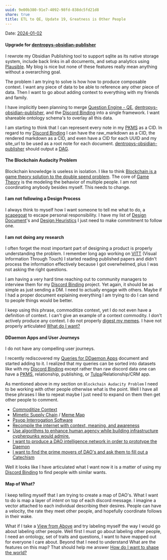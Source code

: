 ```yaml
---
uuid: 9e00b380-91e7-4092-98fd-838dc5fd21d8
share: true
title: ETL to QE, Update 19, Greatness is Other People
---
```

Date: [2024-01-02](/undefined)

#### Upgrade for [dentropys-obsidian-publisher](/f43d858e-c32e-4d15-bfc4-456bb7f56ceb)

I rewrote my Obsidian Publishing tool to support sqlite as its native storage system, include back links in all documents, and setup analytics using [Plausible](/44e138f7-a286-44bf-9ada-04567baba8fa). My blog is nice but none of these features really mean anything without a overarching goal.

The problem I am trying to solve is how how to produce composable context. I want any piece of data to be able to reference any other piece of data. Then I want to go about adding context to everything with my friends and family.

I have implicitly been planning to merge [Question Engine - QE](/cc5cc49d-f554-4f29-b31a-b8789688e6a3), [dentropys-obsidian-publisher](/f43d858e-c32e-4d15-bfc4-456bb7f56ceb), and the [Discord Binding](/1c376bfd-75ef-4c0d-9e23-3680653de55f) into a single framework. I want shareable ontology schema's to overlay all this data.

I am starting to think that I can represent every note in my [PKMS](/ea5dd34b-8140-436d-9106-1bea26a2b5d9) as a CID. In regard to my [Discord Binding](/1c376bfd-75ef-4c0d-9e23-3680653de55f) I can have the raw_markdown as a CID, the rendered markdown as a CID, and even have a CID for each UUID and my site_url to be used as a root note for each document. [dentropys-obsidian-publisher](/f43d858e-c32e-4d15-bfc4-456bb7f56ceb) should output a [DAG](/undefined).

#### The Blockchain Audacity Problem

Blockchain knowledge is useless in isolation. I like to think [Blockchain is a game theory solution to the double spend problem](/undefined). The core of [Game Theory](/c5ea45c4-9c31-4a58-9f58-45899596e413) is the modeling the behavior of multiple people. I am not coordinating anybody besides myself. This needs to change.
#### I am not following a Design Process

I always think to myself how I want someone to tell me what to do, a [scapegoat](/undefined) to escape personal responsibility. I have my list of [Design Document](/72b49f16-d061-40d5-94c6-390a6c0c02b4)'s and [Design Heuristics](/5e01e1ef-4aa4-491d-8ac3-8f0343201a97) I just need to make commitment to follow one.

#### I am not doing any research

I often forget the most important part of designing a product is properly understanding the problem. I remember long ago working on [VITT](/undefined) (Visual Information Through Touch) I started reading published papers and didn't process the information effectively because I got overwhelmed, plus I was not asking the right questions.

I am having a very hard time reaching out to community managers to interview them for my [Discord Binding](/1c376bfd-75ef-4c0d-9e23-3680653de55f) project. Yet again, it should be as simple as just sending a DM. I need to actually engage with others. Maybe if I had a proper document explaining everything I am trying to do I can send to people things would be better.

I keep using this phrase, commoditize context, yet I do not even have a definition of context. I can't give an example of a context commodity. I don't actively produce any context. I do not properly [digest my memes](/undefined). I have not properly articulated [What do I want?](/undefined)

#### DDaemon Apps and User Journeys

I do not have any compelling user journeys.

I recently rediscovered my [Queries for DDaemon Apps](/422e07c2-ca29-4561-9026-7a2bc046649c) document and started adding to it. I realized that my queries can be sorted into datasets like with my [Discord Binding](/1c376bfd-75ef-4c0d-9e23-3680653de55f) except rather than raw discord data one can have a [PKMS](/ea5dd34b-8140-436d-9106-1bea26a2b5d9), relationship, publishing, or [Tulpa](/undefined)/Relationship/CRM app.

As mentioned above in my section on `Blockchain Audacity Problem` I need to be working with other people otherwise what is the point. Well I have all these phrases I like to repeat maybe I just need to expand on them then get other people to comment.

* [Commoditize Context](/6c1a104f-51d8-40ac-bb23-c5768cdbfb16)
* [Mimetic Supply Chain](/undefined) / [Meme Map](/593c302e-4349-4915-8705-c9fe8509f024)
* [Psyop Interrogation Software](/bc513a43-335b-45b6-b323-46c78a688bc8)
* [Recompile the internet with context, meaning, and awareness](/undefined)
* [Use algorithms to enhance human agency while building infrastructure cypherpunks would admire.](/undefined)
* [I want to produce a DAO intelligence network in order to prototype the Daemon](/undefined)
* [I want to find the prime movers of DAO's and ask them to fill out a Catechism](/undefined)

Well it looks like I have articulated what I want now it is a matter of using my [Discord Binding](/1c376bfd-75ef-4c0d-9e23-3680653de55f) to find people with similar wants.

#### Map of What?

I keep telling myself that I am trying to create a map of DAO's. What I want to do is map a layer of *intent* on top of each discord message. I imagine a vector attached to each individual describing their desires. People can have a velocity, the rate they meet other people, and hopefully coordinate follows in their wake.

What if I take a [View from Above](/undefined) and try labeling myself the way I would go about labeling other people. Well first I must go about labeling other people, I need an ontology, set of traits and questions, I want to have mapped out for everyone I care about. Beyond that I need to understand What are the features on this map? That should help me answer [How do I want to shape the world?](/undefined)